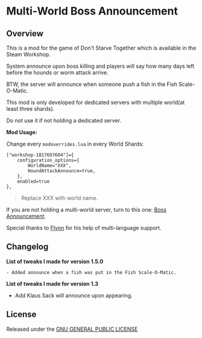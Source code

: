 # Multi-World Boss Announcement

## Overview

This is a mod for the game of Don't Starve Together which is available in the Steam Workshop. 

System announce upon boss killing and players will say how many days left before the hounds or worm attack arrive.

BTW, the server will announce when someone push a fish in the Fish Scale-O-Matic.

This mod is only developed for dedicated servers with multiple world(at least three shards).

Do not use it if not holding a dedicated server.

**Mod Usage:**

Change every `modoverrides.lua` in every World Shards:

```
["workshop-1817697604"]={ 
    configuration_options={
        WorldName="XXX",
        HoundAttackAnnounce=true,
    },
    enabled=true
},
```

> Replace XXX with world name.

If you are not holding a multi-world server, turn to this one: [Boss Announcement](https://steamcommunity.com/sharedfiles/filedetails/?id=1894295075).

Special thanks to [Flynn](https://steamcommunity.com/id/flynn_s) for his help of multi-language support.

## Changelog

**List of tweaks I made for version 1.5.0**
	
	- Added announce when a fish was put in the Fish Scale-O-Matic.

**List of tweaks I made for version 1.3**

- Add Klaus Sack will announce upon appearing.

## License

Released under the [GNU GENERAL PUBLIC LICENSE](https://www.gnu.org/licenses/gpl-3.0.en.html)